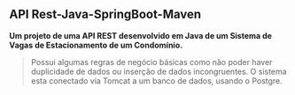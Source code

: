 ## API Rest-Java-SpringBoot-Maven
**Um projeto de uma API REST desenvolvido em Java de um Sistema de Vagas de Estacionamento de um Condomínio.** 

> Possui algumas regras de negócio básicas como não poder haver
> duplicidade de dados ou inserção de dados incongruentes. 
> O sistema esta conectado via Tomcat a um banco de dados, usando o Postgre.



